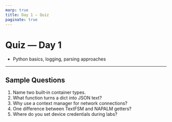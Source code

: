 ```yaml
---
marp: true
title: Day 1 — Quiz
paginate: true
---
```


# Quiz — Day 1

- Python basics, logging, parsing approaches

---

## Sample Questions

1) Name two built‑in container types.
2) What function turns a dict into JSON text?
3) Why use a context manager for network connections?
4) One difference between TextFSM and NAPALM getters?
5) Where do you set device credentials during labs?


